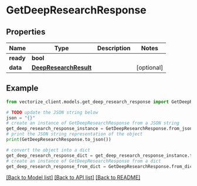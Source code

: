 # GetDeepResearchResponse


## Properties

Name | Type | Description | Notes
------------ | ------------- | ------------- | -------------
**ready** | **bool** |  | 
**data** | [**DeepResearchResult**](DeepResearchResult.md) |  | [optional] 

## Example

```python
from vectorize_client.models.get_deep_research_response import GetDeepResearchResponse

# TODO update the JSON string below
json = "{}"
# create an instance of GetDeepResearchResponse from a JSON string
get_deep_research_response_instance = GetDeepResearchResponse.from_json(json)
# print the JSON string representation of the object
print(GetDeepResearchResponse.to_json())

# convert the object into a dict
get_deep_research_response_dict = get_deep_research_response_instance.to_dict()
# create an instance of GetDeepResearchResponse from a dict
get_deep_research_response_from_dict = GetDeepResearchResponse.from_dict(get_deep_research_response_dict)
```
[[Back to Model list]](../README.md#documentation-for-models) [[Back to API list]](../README.md#documentation-for-api-endpoints) [[Back to README]](../README.md)


